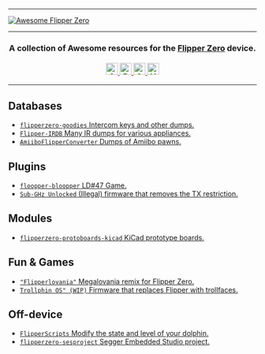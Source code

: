 <hr>
<a href="https://github.com/djsime1/awesome-flipperzero">
  <img src="https://user-images.githubusercontent.com/8518150/158225844-8aa3aff4-145f-49e6-bf7c-f2c5e6e88d69.png" align="center" alt="Awesome Flipper Zero" title="Awesome Flipper Zero">
</a>
<hr>
<h3 align="center">
  A collection of Awesome resources for the <a href="https://flipperzero.one">Flipper Zero</a> device.<br><br>
  <a href="#">
    <img src="https://awesome.re/badge.svg" alt="Awesome" height=24>
    <img src="https://img.shields.io/badge/Powered%20by-Dolphins-blue" alt="Powered by dolphins" height=24>
    <img src="https://img.shields.io/badge/Approved%20by-Lurat-brightgreen" alt="Approved by Lurat" height=24 title="Lurat is my Flipper">
    <img src="https://img.shields.io/badge/Hack-The%20Planet-orange" alt="Hack the planet" height=24>
  </a>
</h3>
<hr>

## Databases
- [`flipperzero-goodies` Intercom keys and other dumps.](https://github.com/wetox-team/flipperzero-goodies)
- [`Flipper-IRDB` Many IR dumps for various appliances.](https://github.com/Lucaslhm/Flipper-IRDB)
- [`AmiiboFlipperConverter` Dumps of Amiibo pawns.](https://github.com/Lucaslhm/AmiiboFlipperConverter/tree/377a55ab84040ff1054bb5985c4c40574b6bae3b)

## Plugins
- [`floopper-bloopper` LD#47 Game.](https://github.com/glitchcore/floopper-bloopper)
- [`Sub-GHz Unlocked` (Illegal) firmware that removes the TX restriction.](https://github.com/MuddledBox/flipperzero-firmware/tree/allow_tx_more_freqs)

## Modules
- [`flipperzero-protoboards-kicad` KiCad prototype boards.](https://github.com/lomalkin/flipperzero-protoboards-kicad)

## Fun & Games
- [`"Flipperlovania"` Megalovania remix for Flipper Zero.](https://github.com/simsnet/flipperzero-firmware/tree/flipperlovania-custom-music)
- [`Trollphin OS" (WIP)` Firmware that replaces Flipper with trollfaces.](https://github.com/simsnet/flipperzero-firmware/tree/trollphin-os)

## Off-device
- [`FlipperScripts` Modify the state and level of your dolphin.](https://github.com/DroomOne/FlipperScripts)
- [`flipperzero-sesproject` Segger Embedded Studio project.](https://github.com/hedger/flipperzero-sesproject)
